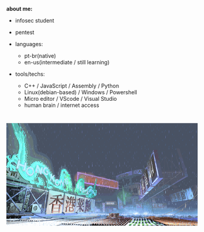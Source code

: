 **about me:**

  - infosec student
  - pentest
    
- languages:
  
    - pt-br(native)
    - en-us(intermediate / still learning)

- tools/techs:
  
  - C++ / JavaScript / Assembly / Python 
  - Linux(debian-based) / Windows / Powershell
  - Micro editor / VScode / Visual Studio
  - human brain / internet access 

#
![sf3-yang-stage](sf3-3rd-strike-yang-stage-hongkong.gif)
#



